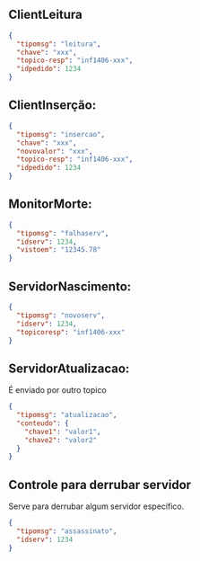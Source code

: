 ## ClientLeitura
```json
{
  "tipomsg": "leitura",
  "chave": "xxx",
  "topico-resp": "inf1406-xxx",
  "idpedido": 1234
}
```

## ClientInserção:

```json
{
  "tipomsg": "insercao",
  "chave": "xxx",
  "novovalor": "xxx",
  "topico-resp": "inf1406-xxx",
  "idpedido": 1234
}
```

## MonitorMorte:
```json
{
  "tipomsg": "falhaserv",
  "idserv": 1234,
  "vistoem": "12345.78"
}
```

## ServidorNascimento:
```json
{
  "tipomsg": "novoserv",
  "idserv": 1234,
  "topicoresp": "inf1406-xxx"
}
```

## ServidorAtualizacao:
É enviado por outro topico
```json
{
  "tipomsg": "atualizacao",
  "conteudo": {
    "chave1": "valor1",
    "chave2": "valor2"
  }
}
```

## Controle para derrubar servidor
Serve para derrubar algum servidor específico.
```json
{
  "tipomsg": "assassinato",
  "idserv": 1234
}
```